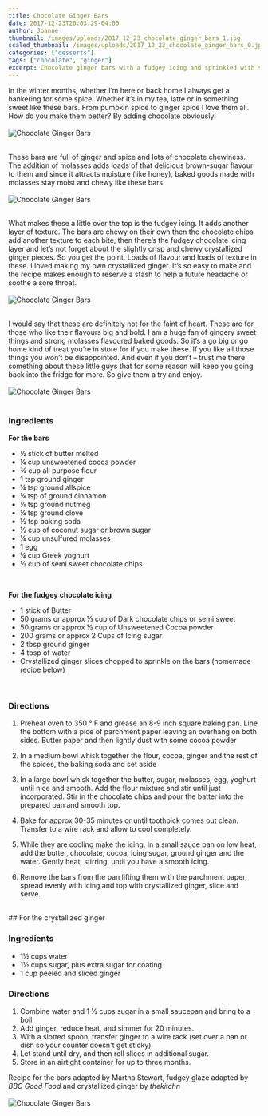 ```yaml
---
title: Chocolate Ginger Bars
date: 2017-12-23T20:03:29-04:00
author: Joanne
thumbnail: /images/uploads/2017_12_23_chocolate_ginger_bars_1.jpg
scaled_thumbnail: /images/uploads/2017_12_23_chocolate_ginger_bars_0.jpg
categories: ["desserts"]
tags: ["chocolate", "ginger"]
excerpt: Chocolate ginger bars with a fudgey icing and sprinkled with some homeade crystallized ginger
---
```


In the winter months, whether I’m here or back home I always get a hankering for some spice. Whether it’s in my tea, latte or in something sweet like these bars. From pumpkin spice to ginger spice I love them all. How do you make them better? By adding chocolate obviously!
<br>
<br>
![Chocolate Ginger Bars](/images/uploads/2017_12_23_chocolate_ginger_bars_2.jpg)
<br>
<br>

These bars are full of ginger and spice and lots of chocolate chewiness. The addition of molasses adds loads of that delicious brown-sugar flavour to them and since it attracts moisture (like honey), baked goods made with molasses stay moist and chewy like these bars.
<br>
<br>
![Chocolate Ginger Bars](/images/uploads/2017_12_23_chocolate_ginger_bars_3.jpg)
<br>
<br>

What makes these a little over the top is the fudgey icing. It adds another layer of texture. The bars are chewy on their own then the chocolate chips add another texture to each bite, then there’s the fudgey chocolate icing layer and let’s not forget about the slightly crisp and chewy crystallized ginger pieces. So you get the point. Loads of flavour and loads of texture in these.  I loved making my own crystallized ginger. It’s so easy to make and the recipe makes enough to reserve a stash to help a future headache or soothe a sore throat.
<br>
<br>
![Chocolate Ginger Bars](/images/uploads/2017_12_23_chocolate_ginger_bars_4.jpg)
<br>
<br>

I would say that these are definitely not for the faint of heart. These are for those who like their flavours big and bold. I am a huge fan of gingery sweet things and strong molasses flavoured baked goods. So it’s a go big or go home kind of treat you’re in store for if you make these. If you like all those things you won’t be disappointed. And even if you don’t – trust me there something about these little guys that for some reason will keep you going back into the fridge for more. So give them a try and enjoy.
<br>
<br>
![Chocolate Ginger Bars](/images/uploads/2017_12_23_chocolate_ginger_bars_5.jpg)
<br>
<br>

### Ingredients

**For the bars**

* &frac12; stick of butter melted
* &frac14; cup unsweetened cocoa powder
* &frac34; cup all purpose flour
* 1 tsp ground ginger
* ¼ tsp ground allspice
* ¼ tsp of ground cinnamon
* ¼ tsp ground nutmeg
* ¼ tsp ground clove
* &frac12; tsp baking soda
* &frac12; cup of coconut sugar or brown sugar
* &frac14; cup unsulfured molasses
* 1 egg
* &frac14; cup Greek yoghurt
* &frac12; cup of semi sweet chocolate chips
<br>

**For the fudgey chocolate icing**

* 1 stick of Butter
* 50 grams or approx &frac13; cup of  Dark chocolate chips or semi sweet
* 50 grams or approx &frac12; cup of Unsweetened Cocoa powder
* 200 grams or approx 2 Cups of Icing sugar
* 2 tbsp ground ginger
* 4 tbsp of water
* Crystallized ginger slices chopped to sprinkle on the bars (homemade recipe below)
<br>

### Directions

1. Preheat oven to 350 &deg; F and grease an 8-9 inch square baking pan. Line the bottom with a pice of parchment paper leaving an overhang on both sides. Butter paper and then lightly dust with some cocoa powder

1. In a medium bowl whisk together the flour, cocoa, ginger and the rest of the spices, the baking soda and set aside

1. In a large bowl whisk together the butter, sugar, molasses, egg, yoghurt until nice and smooth. Add the flour mixture and stir until just incorporated. Stir in the chocolate chips and pour the batter into the prepared pan and smooth top.

1. Bake for approx 30-35 minutes or until toothpick comes out clean. Transfer to a wire rack and allow to cool completely.

1. While they are cooling make the icing. In a small sauce pan on low heat, add the butter, chocolate, cocoa, icing sugar, ground ginger and the water. Gently heat, stirring, until you have a smooth icing.

1. Remove the bars from the pan lifting them with the parchment paper, spread evenly with icing and top with crystallized ginger, slice and serve.  

<br>
## For the crystallized ginger

### Ingredients

* 1&frac12; cups water
* 1&frac12; cups sugar, plus extra sugar for coating
* 1 cup peeled and sliced ginger  

### Directions

1. Combine water and 1 &frac12; cups sugar in a small saucepan and bring to a boil.
1. Add ginger, reduce heat, and simmer for 20 minutes.
1. With a slotted spoon, transfer ginger to a wire rack (set over a pan or dish so your counter doesn't get sticky).
1. Let stand until dry, and then roll slices in additional sugar.
1. Store in an airtight container for up to three months.  

Recipe for the bars adapted by Martha Stewart, fudgey glaze adapted by *BBC Good Food* and crystallized ginger by *thekitchn*
<br>
<br>
![Chocolate Ginger Bars](/images/uploads/2017_12_23_chocolate_ginger_bars_6.jpg)
